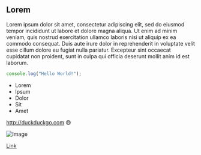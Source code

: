## Lorem

Lorem ipsum dolor sit amet, consectetur adipiscing elit, sed do eiusmod tempor incididunt ut labore et dolore magna aliqua. Ut enim ad minim veniam, quis nostrud exercitation ullamco laboris nisi ut aliquip ex ea commodo consequat. Duis aute irure dolor in reprehenderit in voluptate velit esse cillum dolore eu fugiat nulla pariatur. Excepteur sint occaecat cupidatat non proident, sunt in culpa qui officia deserunt mollit anim id est laborum.

~~~javascript
console.log("Hello World!");
~~~

- Lorem
- Ipsum
- Dolor
- Sit
- Amet

<http://duckduckgo.com> :smile:

![Image](https://picsum.photos/300)

[Link](LINK.md)
